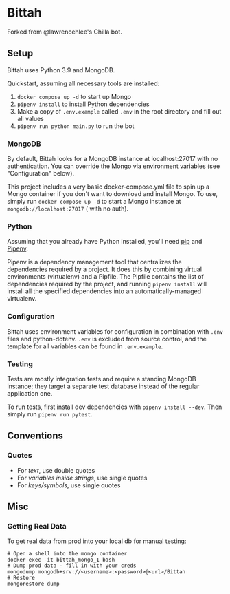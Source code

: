# Bittah

Forked from @lawrencehlee's Chilla bot.

## Setup

Bittah uses Python 3.9 and MongoDB.

Quickstart, assuming all necessary tools are installed:

1. `docker compose up -d` to start up Mongo
2. `pipenv install` to install Python dependencies
3. Make a copy of `.env.example` called `.env` in the root directory and fill out all values
4. `pipenv run python main.py` to run the bot

### MongoDB

By default, Bittah looks for a MongoDB instance at localhost:27017 with no authentication. You can override the Mongo
via environment variables (see "Configuration" below).

This project includes a very basic docker-compose.yml file to spin up a Mongo container if you don't want to download
and install Mongo. To use, simply run `docker compose up -d` to start a Mongo instance at `mongodb://localhost:27017` (
with no auth).

### Python

Assuming that you already have Python installed, you'll need [pip](https://pip.pypa.io/en/stable/installing/) and
[Pipenv](https://pipenv.pypa.io/en/latest/).

Pipenv is a dependency management tool that centralizes the dependencies required by a project. It does this by
combining virtual environments (virtualenv) and a Pipfile. The Pipfile contains the list of dependencies required by the
project, and running `pipenv install` will install all the specified dependencies into an automatically-managed
virtualenv.

### Configuration

Bittah uses environment variables for configuration in combination with `.env` files and python-dotenv. `.env` is
excluded from source control, and the template for all variables can be found in `.env.example`.

### Testing

Tests are mostly integration tests and require a standing MongoDB instance; they target a separate test database instead
of the regular application one.

To run tests, first install dev dependencies with `pipenv install --dev`. Then simply run `pipenv run pytest`.

## Conventions

### Quotes

* For _text_, use double quotes
* For _variables inside strings_, use single quotes
* For _keys/symbols_, use single quotes

## Misc

### Getting Real Data

To get real data from prod into your local db for manual testing:

```
# Open a shell into the mongo container
docker exec -it bittah_mongo_1 bash
# Dump prod data - fill in with your creds
mongodump mongodb+srv://<username>:<password>@<url>/Bittah
# Restore
mongorestore dump
```